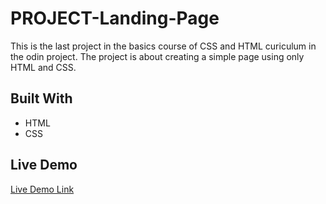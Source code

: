 # PROJECT-Landing-Page

This is the last project in the basics course of CSS and HTML curiculum in the odin project. The project is about creating a simple page using only HTML and CSS.

## Built With

- HTML
- CSS

## Live Demo

[Live Demo Link](https://mrescappe.github.io/PROJECT-Landing-Page/)
